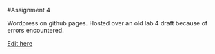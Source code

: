 #Assignment 4

Wordpress on github pages. Hosted over an old lab 4 draft because of errors encountered.

[Edit here](https://diy-pwa.dev/~/gh/LianaV27/UX221-Lab4)
